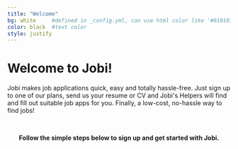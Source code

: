 ```yaml
---
title: "Welcome"
bg: white     #defined in _config.yml, can use html color like '#010101'
color: black  #text color
style: justify
---
```


# Welcome to Jobi!
Jobi makes job applications quick, easy and totally hassle-free. Just sign up to one of our plans, send us your resume or CV and Jobi's Helpers will find and fill out suitable job apps for you. Finally, a low-cost, no-hassle way to find jobs!

<br>
<p align="center"><strong>Follow the simple steps below to sign up and get started with Jobi.</strong></p>
